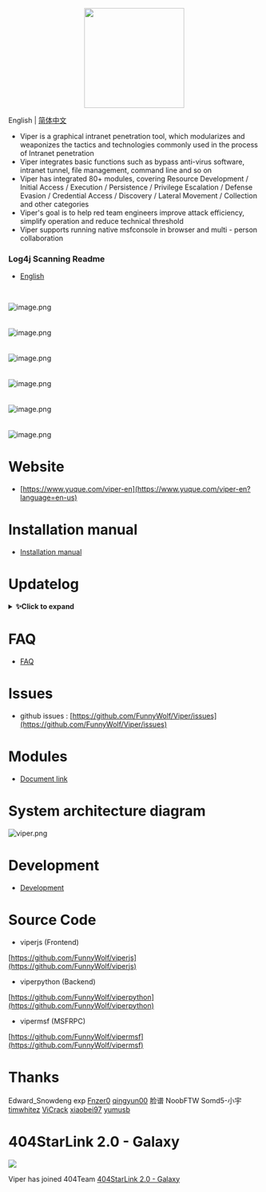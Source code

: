 <p align="center">
   <img width="200" src="https://cdn.nlark.com/yuque/0/2020/svg/159259/1590851265515-f865560b-ba50-4ca3-b2f6-5e8db3268da1.svg#align=left&display=inline&height=200&margin=%5Bobject%20Object%5D&name=logo.svg&originHeight=200&originWidth=200&size=1378&status=done&style=none&width=200">
</p>

English | [简体中文](./README_ZH.md)

- Viper is a graphical intranet penetration tool, which modularizes and weaponizes the tactics and technologies commonly
  used in the process of Intranet penetration
- Viper integrates basic functions such as bypass anti-virus software, intranet tunnel, file management, command line
  and so on
- Viper has integrated 80+ modules, covering Resource Development / Initial Access / Execution / Persistence / Privilege
  Escalation / Defense Evasion / Credential Access / Discovery / Lateral Movement / Collection and other categories
- Viper's goal is to help red team engineers improve attack efficiency, simplify operation and reduce technical
  threshold
- Viper supports running native msfconsole in browser and multi - person collaboration

### Log4j Scanning Readme

- [English](https://www.yuque.com/vipersec/blog/sn2x39)

<br>

![image.png](https://cdn.nlark.com/yuque/0/2021/png/159259/1631688473804-d80f746b-e2fd-4d53-a44e-8bf8c4dc89d1.png?x-oss-process=image%2Fresize%2Cw_2250%2Climit_0)
<br>
<br>
<br>
![image.png](https://cdn.nlark.com/yuque/0/2021/png/159259/1631688521936-66b17009-3830-4925-941d-aad201252f90.png?x-oss-process=image%2Fresize%2Cw_2256%2Climit_0)
<br>
<br>
<br>
![image.png](https://cdn.nlark.com/yuque/0/2021/png/159259/1631688605817-27cf835d-fd4c-42cc-95a1-880ea5cf9102.png?x-oss-process=image%2Fresize%2Cw_2256%2Climit_0)
<br>
<br>
<br>
![image.png](https://cdn.nlark.com/yuque/0/2021/png/159259/1631688493291-48972160-0e2a-4757-a3a0-a466003d98f3.png?x-oss-process=image%2Fresize%2Cw_2256%2Climit_0)
<br>
<br>
<br>
![image.png](https://cdn.nlark.com/yuque/0/2021/png/159259/1631688640236-8f79ff40-e012-4fe8-89ce-cfcf2fd6627e.png?x-oss-process=image%2Fresize%2Cw_2256%2Climit_0)
<br>
<br>
<br>
![image.png](https://cdn.nlark.com/yuque/0/2021/png/159259/1631688660123-906ed19d-a6df-4632-8169-b6edf50c6ef7.png?x-oss-process=image%2Fresize%2Cw_2256%2Climit_0)
<br>

# Website

- [https://www.yuque.com/viper-en](https://www.yuque.com/viper-en?language=en-us)

# Installation manual

- [Installation manual](https://www.yuque.com/viper-en/inh85g/cvucxz?language=en-us)

# Updatelog

<details>
<summary><b>✨Click to expand</b></summary>

## v1.5.12 20211231

### New features

- New passive scanning framework
- Added `VMware horizon log4j rce` InternetScan module
- Add `LDAP server` module to graphically manage ldapserver

### Optimize

- Log4j rce passive scanning function updated to passive scanning module
- Update the bypass WAF payload of log4j rce
- `Log4j CVE-2021-44228 Scan` add timeout parameter

## v1.5.10 20211216

### New Features

- New log4j passive scanning function
- Viper + crawlergo can be used in combination to automatically and actively scan log4j vulnerabilities

### Log4j passive scan

- Automatically replace the get request parameter with payload
- The auto replace post request parameter is payload
- The JSON value of auto replace post request is payload
- Auto replace skip password field
- Automatically add payload in headers (polling by Dictionary)
- The payload contains the original payload and the payload bypassing the WAF
- The payload contains UUID, which can find the specific request content that triggers the vulnerability according to
  the dnslog record

### Log4j automatic active scanning

- Get all requests for automatic page acquisition through chrome headless + crawler, and import the requests into the
  passive proxy to realize automatic scanning

### Log4j Scanning Readme

- [English](https://www.yuque.com/vipersec/blog/sn2x39)

## v1.5.9 20211204

### Optimization

- Merge Metasploit Framework version 6.1.18
- Update ruby version to 3.0

### Bugfix

- Fix bug on FOFA search

## v1.5.8 20211126

### New features

- New module `Syscall Visual Studio project`

### Optimization

- `InternetScan` UI is updated to make the operation more convenient, and the manual import function is added
- Add partial log (heartbeat data section)
- Merge Metasploit Framework version 6.1.17

### Bugfix

- Fix the problem that the PEM certificate could not be loaded

## v1.5.7 20211115

### Optimization

- 'InternetScan' add debug interface
- Webdelivery currently no longer forces binding of target and payload
- Functional optimization of Puma and ipgeo
- front-end interaction optimization
- Merge Metasploit Framework version 6.1.15

### Bugfix

- Fix the handler exception caused by ipgeo exception
- Fix the repeated addition of UDP handler after Viper restart

## v1.5.6 20211031

### New Features

- Added 'Hander firewall' function
- Added the module of "Direct windows syscall evasion technique"

### Optimization

- reverse_http(s) when the network is disconnected, the timeout is updated from 21 seconds (Windows default) to 3
  seconds
- The current session does not expire by default and will not exit automatically
- Merge Metasploit Framework version 6.1.13

### Bugfix

- Repair reverse_tcp failed to connect when 'sessionexpirationtimeout' is 0
- Fix failure to get default lhost parameter on ui

## v1.5.5 20211024

### New Features

- Added `CVE-2021-40449 LPE` module
- One click download all Viper logs from WEBUI

### Optimization

- Merged metasploit-framework 6.1.12

### Bugfix

- Fix the port occupancy problem after the socks is removed

## v1.5.4 20211017

### New Features

- Added `MS17-010 Exploit (CSharp)` module

### Optimization

- Merged metasploit-framework 6.1.11

### Bugfix

- Fix duplicate add reverse_http(s) handler failed to deal with session online requests.

## v1.5.3 20211010

### Optimization

- Optimize msfconsole user experience
- Merged metasploit-framework 6.1.10

<br/>

## v1.5.2 20211007

### Optimization

- Login page multilingual support
- Merged metasploit-framework 6.1.9

## v1.5.1 20210926

### New Features

- Added `Obtain Internet outbound IP` module
- New search filter for session process list

### Optimization

- Antivirus software display supports English version
- Optimize the output format of the intranet scanning module
- Optimize the performance and UI of the `Run Module` function
- Merged metasploit-framework 6.1.8 version

### Bugfix

- Fix the problem that the name of antivirus software is not displayed

## v1.5.0 20210919

### New Features

- VIPER now support English language

### Optimization

- Optimized the format of session online SMS
- Merged metasploit-framework 6.1.7 version

### Bugfix

- Fixed the issue that `ExitOnSession` did not take effect
- Fix the issue that the bind handler of the exploit module does not take effect

## v1.4.2 20210822

### New Features

- Added `Session online by SCF (Tencent API Gateway)` module

### Optimization

- Use Unix socketpair to replace 127.0.0.1 socketpair to improve performance
- Optimize the `handler` function, add HttpHostHeader parameter
- Block ids check of session
- Merged metasploit-framework 6.1.5 version

### Bugfix

- Fixed the problem that some module tasks could not be deleted
- Fixed the issue of channel not being released in MSF
- Fix the issue of `Clone Https certificate` certificate length, adapt to the new features of SSLVersion
- Fix the issue that the session does not respond after the use of Linux intranet routing and command execution due to
  stream hang

</details>

# FAQ

- [FAQ](https://www.yuque.com/viper-en/faq)

# Issues

- github issues : [https://github.com/FunnyWolf/Viper/issues](https://github.com/FunnyWolf/Viper/issues)

# Modules

- [Document link](https://www.yuque.com/viper-en/module)

# System architecture diagram

![viper.png](https://cdn.nlark.com/yuque/0/2021/png/159259/1627364231093-768d3b07-e044-4a2d-a3fa-e9ebd92a0828.png)

# Development

- [Development](https://www.yuque.com/viper-en/code)

# Source Code

- viperjs (Frontend)

[https://github.com/FunnyWolf/viperjs](https://github.com/FunnyWolf/viperjs)

- viperpython (Backend)

[https://github.com/FunnyWolf/viperpython](https://github.com/FunnyWolf/viperpython)

- vipermsf (MSFRPC)

[https://github.com/FunnyWolf/vipermsf](https://github.com/FunnyWolf/vipermsf)

# Thanks

Edward_Snowdeng exp
[Fnzer0](https://github.com/Fnzer0)
[qingyun00](https://github.com/qingyun00)
脸谱 NoobFTW Somd5-小宇
[timwhitez](https://github.com/timwhitez)
[ViCrack](https://github.com/ViCrack)
[xiaobei97](https://github.com/xiaobei97)
[yumusb](https://github.com/yumusb)

# 404StarLink 2.0 - Galaxy

![](https://github.com/knownsec/404StarLink-Project/raw/master/logo.png)

Viper has joined 404Team [404StarLink 2.0 - Galaxy](https://github.com/knownsec/404StarLink2.0-Galaxy)
